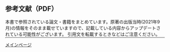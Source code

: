 <html lang="ja">
<head>
    <meta charset="UTF-8">
    <title>PDFの埋め込み表示</title>
    <style>
        /*iframe {
            border: none;
            width: 100%;
            height: 830px;
            }*/
.iframe-wrap iframe {
  position: absolute;
  top: 0;
  left: 0;
  width: 100%;
  height: 100%;
}
.iframe-wrap {
  position: relative;
  width: 100%;
  padding: calc(アイフレームの高さ / アイフレームの横幅 * 100%) 0 0;
}
    </style>
</head>
<body>

<h2>参考文献（PDF）</h2>
本書で参照されている論文・書籍をまとめています。原著の出版当時(2021年9月)の情報をそのまま載せていますので、記載している内容からアップデートされている可能性がございます。
引用文を転載するときなどはご注意ください。

<!--CSV形式でもご用意しておりますのでご自由にお使いください(<a href="" target="_blank">CSV形式はこちら</a>)。-->

<!--読者の便宜のために，本文中に述べられている文献に簡単にアクセス参考文献を参照しています-->
<!-- PDFファイルの埋め込み表示 -->
<div class="iframe-wrap">
<iframe src="https://deeplearning-on-graphs.github.io/References.pdf"></iframe>
</div>
</body>
</html>


[メインページ](index.markdown)
